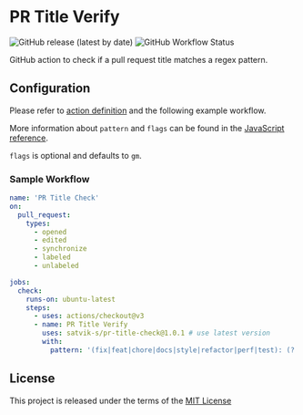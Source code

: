 # PR Title Verify

![GitHub release (latest by date)](https://img.shields.io/github/v/release/satvik-s/pr-title-check)
![GitHub Workflow Status](https://img.shields.io/github/workflow/status/satvik-s/pr-title-check/build-test?label=build)

GitHub action to check if a pull request title matches a regex pattern.

## Configuration

Please refer to [action definition](action.yml) and the following example workflow.

More information about `pattern` and `flags` can be found in the
[JavaScript reference](https://developer.mozilla.org/en-US/docs/Web/JavaScript/Reference/Global_Objects/RegExp).

`flags` is optional and defaults to `gm`.

### Sample Workflow

```yml
name: 'PR Title Check'
on:
  pull_request:
    types:
      - opened
      - edited
      - synchronize
      - labeled
      - unlabeled

jobs:
  check:
    runs-on: ubuntu-latest
    steps:
      - uses: actions/checkout@v3
      - name: PR Title Verify
        uses: satvik-s/pr-title-check@1.0.1 # use latest version
        with:
          pattern: '(fix|feat|chore|docs|style|refactor|perf|test): (?:\w+\b\W*){3,8}$'
```

## License

This project is released under the terms of the [MIT License](LICENSE)
